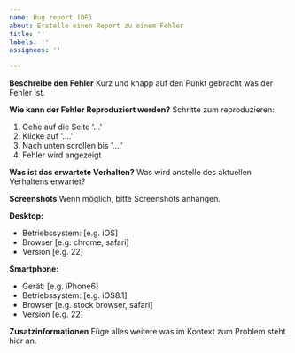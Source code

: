 ```yaml
---
name: Bug report (DE)
about: Erstelle einen Report zu einem Fehler
title: ''
labels: ''
assignees: ''

---
```


**Beschreibe den Fehler**
Kurz und knapp auf den Punkt gebracht was der Fehler ist.

**Wie kann der Fehler Reproduziert werden?**
Schritte zum reproduzieren:
1. Gehe auf die Seite '...'
2. Klicke auf '....'
3. Nach unten scrollen bis '....'
4. Fehler wird angezeigt

**Was ist das erwartete Verhalten?**
Was wird anstelle des aktuellen Verhaltens erwartet?

**Screenshots**
Wenn möglich, bitte Screenshots anhängen.

**Desktop:**
 - Betriebssystem: [e.g. iOS]
 - Browser [e.g. chrome, safari]
 - Version [e.g. 22]

**Smartphone:**
 - Gerät: [e.g. iPhone6]
 - Betriebssystem: [e.g. iOS8.1]
 - Browser [e.g. stock browser, safari]
 - Version [e.g. 22]

**Zusatzinformationen**
Füge alles weitere was im Kontext zum Problem steht hier an.
